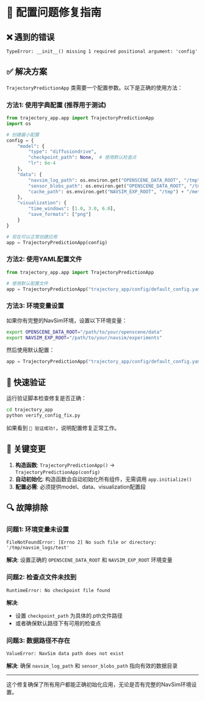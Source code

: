 # 🔧 配置问题修复指南

## ❌ 遇到的错误

```
TypeError: __init__() missing 1 required positional argument: 'config'
```

## ✅ 解决方案

`TrajectoryPredictionApp` 类需要一个配置参数。以下是正确的使用方法：

### 方法1: 使用字典配置 (推荐用于测试)

```python
from trajectory_app.app import TrajectoryPredictionApp
import os

# 创建最小配置
config = {
    "model": {
        "type": "diffusiondrive",
        "checkpoint_path": None,  # 使用默认检查点
        "lr": 6e-4
    },
    "data": {
        "navsim_log_path": os.environ.get("OPENSCENE_DATA_ROOT", "/tmp") + "/navsim_logs/test",
        "sensor_blobs_path": os.environ.get("OPENSCENE_DATA_ROOT", "/tmp") + "/sensor_blobs/test",
        "cache_path": os.environ.get("NAVSIM_EXP_ROOT", "/tmp") + "/metric_cache"
    },
    "visualization": {
        "time_windows": [1.0, 3.0, 6.0],
        "save_formats": ["png"]
    }
}

# 现在可以正常创建应用
app = TrajectoryPredictionApp(config)
```

### 方法2: 使用YAML配置文件

```python
from trajectory_app.app import TrajectoryPredictionApp

# 使用默认配置文件
app = TrajectoryPredictionApp("trajectory_app/config/default_config.yaml")
```

### 方法3: 环境变量设置

如果你有完整的NavSim环境，设置以下环境变量：

```bash
export OPENSCENE_DATA_ROOT="/path/to/your/openscene/data"
export NAVSIM_EXP_ROOT="/path/to/your/navsim/experiments"
```

然后使用默认配置：

```python
app = TrajectoryPredictionApp("trajectory_app/config/default_config.yaml")
```

## 🧪 快速验证

运行验证脚本检查修复是否正确：

```bash
cd trajectory_app
python verify_config_fix.py
```

如果看到 `🎉 验证成功!`，说明配置修复正常工作。

## 📝 关键变更

1. **构造函数**: `TrajectoryPredictionApp()` → `TrajectoryPredictionApp(config)`
2. **自动初始化**: 构造函数会自动初始化所有组件，无需调用 `app.initialize()`
3. **配置必需**: 必须提供model、data、visualization配置段

## 🔍 故障排除

### 问题1: 环境变量未设置
```
FileNotFoundError: [Errno 2] No such file or directory: '/tmp/navsim_logs/test'
```
**解决**: 设置正确的 `OPENSCENE_DATA_ROOT` 和 `NAVSIM_EXP_ROOT` 环境变量

### 问题2: 检查点文件未找到
```
RuntimeError: No checkpoint file found
```
**解决**: 
- 设置 `checkpoint_path` 为具体的.pth文件路径
- 或者确保默认路径下有可用的检查点

### 问题3: 数据路径不存在
```
ValueError: NavSim data path does not exist
```
**解决**: 确保 `navsim_log_path` 和 `sensor_blobs_path` 指向有效的数据目录

---

这个修复确保了所有用户都能正确初始化应用，无论是否有完整的NavSim环境设置。